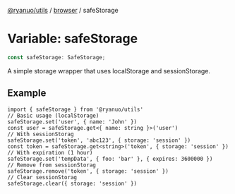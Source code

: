 [@ryanuo/utils](../../index.md) / [browser](../index.md) / safeStorage

# Variable: safeStorage

```ts
const safeStorage: SafeStorage;
```

A simple storage wrapper that uses localStorage and sessionStorage.

## Example

```
import { safeStorage } from '@ryanuo/utils'
// Basic usage (localStorage)
safeStorage.set('user', { name: 'John' })
const user = safeStorage.get<{ name: string }>('user')
// With sessionStorag
safeStorage.set('token', 'abc123', { storage: 'session' })
const token = safeStorage.get<string>('token', { storage: 'session' })
// With expiration (1 hour)
safeStorage.set('tempData', { foo: 'bar' }, { expires: 3600000 })
// Remove from sessionStorag
safeStorage.remove('token', { storage: 'session' })
// Clear sessionStorag
safeStorage.clear({ storage: 'session' })
```
